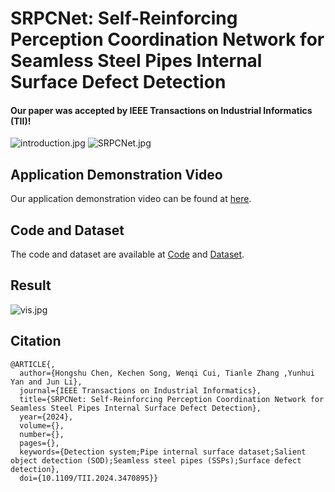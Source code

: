 # SRPCNet: Self-Reinforcing Perception Coordination Network for Seamless Steel Pipes Internal Surface Defect Detection
#### Our paper was accepted by IEEE Transactions on Industrial Informatics (TII)!
![introduction.jpg](https://s2.loli.net/2024/10/10/QapHN2G6JTEiBRZ.jpg)
![SRPCNet.jpg](https://s2.loli.net/2024/10/10/HX7VA2MDkUR6Nsu.jpg)

## Application Demonstration Video
Our application demonstration video can be found at [here](https://www.bilibili.com/video/BV1mG8deTEFq/?spm_id_from=333.999.0.0&vd_source=ab05d37c1ff3c6b02c65129c48e58661).

## Code and Dataset
The code and dataset are available at [Code]() and [Dataset]().

## Result
![vis.jpg](https://s2.loli.net/2024/10/10/4rVSfzTs1eK6ZtL.jpg)

## Citation
```
@ARTICLE{,
  author={Hongshu Chen, Kechen Song, Wenqi Cui, Tianle Zhang ,Yunhui Yan and Jun Li},
  journal={IEEE Transactions on Industrial Informatics}, 
  title={SRPCNet: Self-Reinforcing Perception Coordination Network for Seamless Steel Pipes Internal Surface Defect Detection}, 
  year={2024},
  volume={},
  number={},
  pages={},
  keywords={Detection system;Pipe internal surface dataset;Salient object detection (SOD);Seamless steel pipes (SSPs);Surface defect detection},
  doi={10.1109/TII.2024.3470895}}
  
```
